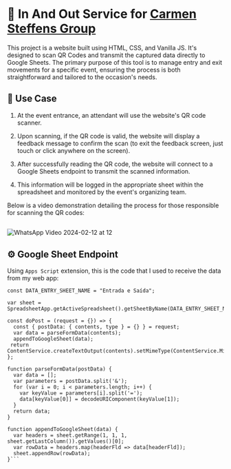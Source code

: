 # 🪪 In And Out Service for [Carmen Steffens Group](https://www.linkedin.com/company/grupo-carmen-steffens/?originalSubdomain=br)
This project is a website built using HTML, CSS, and Vanilla JS. It's designed to scan QR Codes and transmit the captured data directly to Google Sheets. The primary purpose of this tool is to manage entry and exit movements for a specific event, ensuring the process is both straightforward and tailored to the occasion's needs.

## 📲 Use Case

1. At the event entrance, an attendant will use the website's QR code scanner.

2. Upon scanning, if the QR code is valid, the website will display a feedback message to confirm the scan (to exit the feedback screen, just touch or click anywhere on the screen).

3. After successfully reading the QR code, the website will connect to a Google Sheets endpoint to transmit the scanned information.

4. This information will be logged in the appropriate sheet within the spreadsheet and monitored by the event's organizing team.

Below is a video demonstration detailing the process for those responsible for scanning the QR codes:
##
![WhatsApp Video 2024-02-12 at 12](https://github.com/jmlandi/in-and-out-CS/assets/98327875/01b14069-00b5-4aa1-ad29-3d9a6dd98721)

## ⚙️ Google Sheet Endpoint

Using `Apps Script` extension, this is the code that I used to receive the data from my web app:

```
const DATA_ENTRY_SHEET_NAME = "Entrada e Saída";

var sheet = SpreadsheetApp.getActiveSpreadsheet().getSheetByName(DATA_ENTRY_SHEET_NAME);

const doPost = (request = {}) => {
  const { postData: { contents, type } = {} } = request;
  var data = parseFormData(contents);
  appendToGoogleSheet(data);
 return ContentService.createTextOutput(contents).setMimeType(ContentService.MimeType.JSON);
};

function parseFormData(postData) {
  var data = [];
  var parameters = postData.split('&');
  for (var i = 0; i < parameters.length; i++) {
    var keyValue = parameters[i].split('=');
    data[keyValue[0]] = decodeURIComponent(keyValue[1]);
  }
  return data;
}

function appendToGoogleSheet(data) {
  var headers = sheet.getRange(1, 1, 1, sheet.getLastColumn()).getValues()[0];
  var rowData = headers.map(headerFld => data[headerFld]);
  sheet.appendRow(rowData);
}```
